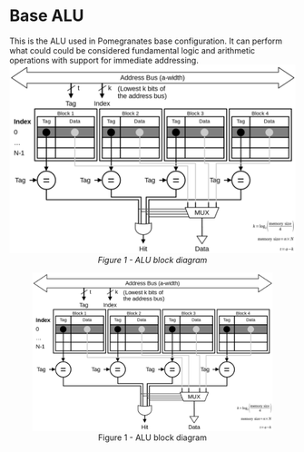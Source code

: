 # Base ALU
This is the ALU used in Pomegranates base configuration. It can perform what could could be considered fundamental logic and arithmetic operations with support for immediate addressing.
![](https://github.com/Zachary-Pearce/Pomegranate/blob/main/images/Cache%20block%20diagram.png)
<em style="display: block; text-align: center;">Figure 1 - ALU block diagram</em>

<figure class="image">
    <img src="https://github.com/Zachary-Pearce/Pomegranate/blob/main/images/Cache%20block%20diagram.png" alt="ALU block diagram">
    <figcaption style="text-align: center">Figure 1 - ALU block diagram</figcaption>
</figure>